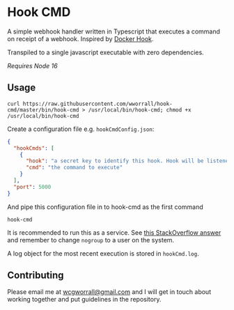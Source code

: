 # Hook CMD

A simple webhook handler written in Typescript that executes a command on receipt of a webhook. Inspired by [Docker Hook](https://github.com/schickling/docker-hook).

Transpiled to a single javascript executable with zero dependencies.

_Requires Node 16_

## Usage

```console
curl https://raw.githubusercontent.com/wworrall/hook-cmd/master/bin/hook-cmd > /usr/local/bin/hook-cmd; chmod +x /usr/local/bin/hook-cmd
```

Create a configuration file e.g. `hookCmdConfig.json`:

```json
{
  "hookCmds": [
    {
      "hook": "a secret key to identify this hook. Hook will be listened for at http://localhost:<port>/<hook>",
      "cmd": "the command to execute"
    }
  ],
  "port": 5000
}
```

And pipe this configuration file in to hook-cmd as the first command

```
hook-cmd
```

It is recommended to run this as a service. See [this StackOverflow answer](https://stackoverflow.com/questions/4018154/how-do-i-run-a-node-js-app-as-a-background-service/29042953#29042953) and remember to change `nogroup` to a user on the system.

A log object for the most recent execution is stored in `hookCmd.log`.

## Contributing

Please email me at wcgworrall@gmail.com and I will get in touch about working together and put guidelines in the repository.
